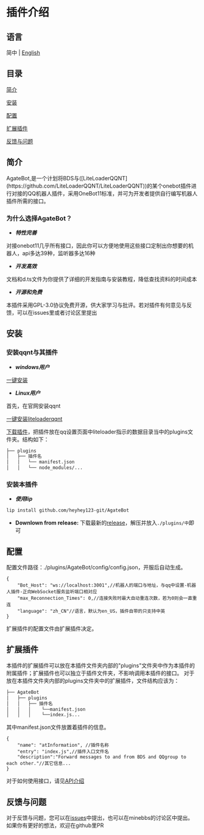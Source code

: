 <h1>插件介绍</h1>

## 语言
简中 | [English](./docs/readme_en.md)

<h2>目录</h2>

<a href="#sec1">简介</a>

<a href="#sec2">安装</a>

<a href="#sec3">配置</a>

<a href="#sec4">扩展插件</a>

<a href="#sec5">反馈与问题</a>

<h2 id="sec1">简介</h2>
AgateBot,是一个计划将BDS与([LiteLoaderQQNT](https://github.com/LiteLoaderQQNT/LiteLoaderQQNT))的某个onebot插件进行对接的QQ机器人插件，采用OneBot11标准，并可为开发者提供自行编写机器人插件所需的接口。

<h3>为什么选择AgateBot？</h3>

- ___特性完善___

对接onebot11几乎所有接口，因此你可以方便地使用这些接口定制出你想要的机器人，api多达39种，监听器多达16种

- ___开发高效___

文档和d.ts文件为你提供了详细的开发指南与安装教程，降低查找资料的时间成本

- ___开源和免费___

本插件采用GPL-3.0协议免费开源，供大家学习与批评。若对插件有何意见与反馈，可以在issues里或者讨论区里提出


<h2 id="sec2">安装</h2>
<h3>安装qqnt与其插件 </h3>

- ___windows用户___

<a href="https://github.com/super1207/install_llob/releases">一键安装</a>

- ___Linux用户___

首先，在官网安装qqnt

<a href="https://github.com/Mzdyl/LiteLoaderQQNT_Install/releases">一键安装liteloaderqqnt</a>

<a href="https://github.com/LLOneBot/LLOneBot/releases">下载插件</a>，把插件放在qq设置页面中liteloader指示的数据目录当中的plugins文件夹。结构如下：
```bash
├── plugins
│   ├── 插件名
│   │   └── manifest.json
│   │   └── node_modules/...
```

<h3>安装本插件 </h3>

- ___使用lip___
```bash
lip install github.com/heyhey123-git/AgateBot
```
- **Downlown from release:**
    下载最新的[release](https://github.com/heyhey123-git/AgateBot/releases)，解压并放入`./plugins/中`即可


<h2 id="sec3">配置</h2>

配置文件路径：./plugins/AgateBot/config/config.json，开服后自动生成。
```jsonc
{
    "Bot_Host": "ws://localhost:3001",//机器人的端口与地址，与qq中设置-机器人插件-正向WebSocket服务监听端口相对应
    "max_Reconnection_Times": 0,//连接失败时最大自动重连次数，若为0则会一直重连
    "language": "zh_CN"//语言，默认为en_US，插件自带的只支持中英
}
```
扩展插件的配置文件由扩展插件决定。

<h2 id="sec4">扩展插件</h2>

本插件的扩展插件可以放在本插件文件夹内部的"plugins"文件夹中作为本插件的附属插件；扩展插件也可以独立于插件文件夹，不影响调用本插件的接口。
对于放在本插件文件夹内部的plugins文件夹中的扩展插件，文件结构应该为：
```bash
├── AgateBot
│   ├── plugins
│   │   ├── 插件名
│   │   │    └──manifest.json
│   │   │    └──index.js...
```

其中manifest.json文件放置着插件的信息。
```jsonc
{
    "name": "atInformation", //插件名称
    "entry": "index.js",//插件入口文件名
    "description":"Forward messages to and from BDS and QQgroup to each other."//其它信息...
}
```
对于如何使用接口，请见[API介绍](./docs/API/API.md)

<h2 id="sec5">反馈与问题</h2>

对于反馈与问题，您可以在[issues](https://github.com/heyhey123-git/AgateBot/issues)中提出，也可以在minebbs的讨论区中提出。如果你有更好的想法，欢迎在github里PR